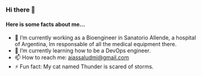 ### Hi there 👋
#### Here is some facts about me...
- 🔭 I’m currently working as a Bioengineer in Sanatorio Allende, a hospital of Argentina, Im responsable of all the medical equipment there.
- 🌱 I’m currently learning how to be a DevOps engineer.
- 📫 How to reach me: aiassaludmi@gmail.com
- ⚡ Fun fact: My cat named Thunder is scared of storms.
